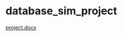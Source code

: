 # database_sim_project
[project.docx](https://github.com/8ad40n/database_sim_project/files/10492576/project.docx)
